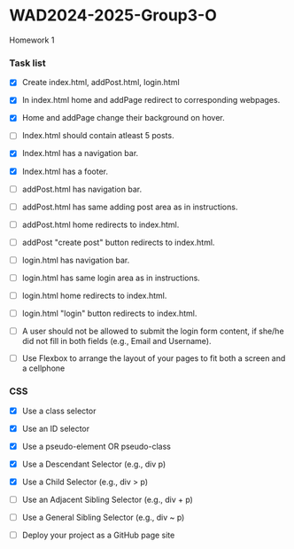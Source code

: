 # WAD2024-2025-Group3-O
Homework 1


### Task list

- [x] Create index.html, addPost.html, login.html
- [x] In index.html home and addPage redirect to corresponding webpages.
- [x] Home and addPage change their background on hover.
- [ ] Index.html should contain atleast 5 posts.
- [x] Index.html has a navigation bar.
- [x] Index.html has a footer.
- [ ] addPost.html has navigation bar.
- [ ] addPost.html has same adding post area as in instructions.
- [ ] addPost.html home redirects to index.html.
- [ ] addPost "create post" button redirects to index.html.
- [ ] login.html has navigation bar.
- [ ] login.html has same login area as in instructions.
- [ ] login.html home redirects to index.html.
- [ ] login.html "login" button redirects to index.html.
- [ ] A user should not be allowed to submit the login form content, if she/he did not fill in both fields (e.g., Email and Username).
- [ ] Use Flexbox to arrange the layout of your pages to fit both a screen and a cellphone


### CSS
- [x] Use a class selector
- [x] Use an ID selector
- [x] Use a pseudo-element OR pseudo-class
- [x] Use a Descendant Selector (e.g., div p)
- [x] Use a Child Selector (e.g., div > p)
- [ ] Use an Adjacent Sibling Selector (e.g., div + p)
- [ ] Use a General Sibling Selector (e.g., div ~ p)


- [ ] Deploy your project as a GitHub page site
